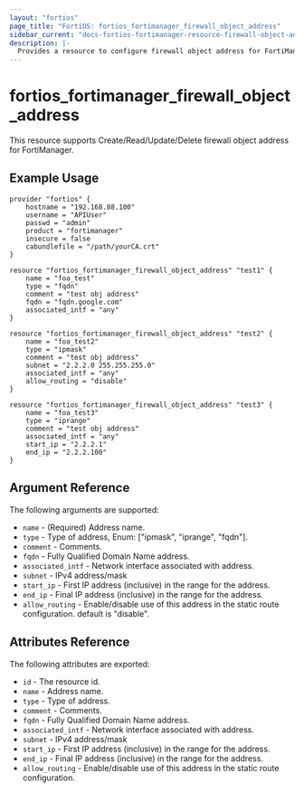 ```yaml
---
layout: "fortios"
page_title: "FortiOS: fortios_fortimanager_firewall_object_address"
sidebar_current: "docs-fortios-fortimanager-resource-firewall-object-address"
description: |-
  Provides a resource to configure firewall object address for FortiManager.
---
```


# fortios_fortimanager_firewall_object_address
This resource supports Create/Read/Update/Delete firewall object address for FortiManager.

## Example Usage
```hcl
provider "fortios" {
	hostname = "192.168.88.100"
	username = "APIUser"
	passwd = "admin"
	product = "fortimanager"
	insecure = false
	cabundlefile = "/path/yourCA.crt"
}

resource "fortios_fortimanager_firewall_object_address" "test1" {
	name = "foa_test"
	type = "fqdn"
	comment = "test obj address"
	fqdn = "fqdn.google.com"
	associated_intf = "any"
}

resource "fortios_fortimanager_firewall_object_address" "test2" {
	name = "foa_test2"
	type = "ipmask"
	comment = "test obj address"
	subnet = "2.2.2.0 255.255.255.0"
	associated_intf = "any"
	allow_routing = "disable"
}

resource "fortios_fortimanager_firewall_object_address" "test3" {
	name = "foa_test3"
	type = "iprange"
	comment = "test obj address"
	associated_intf = "any"
	start_ip = "2.2.2.1"
	end_ip = "2.2.2.100"
}

```

## Argument Reference
The following arguments are supported:

* `name` - (Required) Address name.
* `type` - Type of address, Enum: ["ipmask", "iprange", "fqdn"].
* `comment` - Comments.
* `fqdn` - Fully Qualified Domain Name address.
* `associated_intf` - Network interface associated with address.
* `subnet` - IPv4 address/mask
* `start_ip` - First IP address (inclusive) in the range for the address.
* `end_ip` - Final IP address (inclusive) in the range for the address.
* `allow_routing` - Enable/disable use of this address in the static route configuration. default is "disable".

## Attributes Reference
The following attributes are exported:

* `id` - The resource id.
* `name` - Address name.
* `type` - Type of address.
* `comment` - Comments.
* `fqdn` - Fully Qualified Domain Name address.
* `associated_intf` - Network interface associated with address.
* `subnet` - IPv4 address/mask
* `start_ip` - First IP address (inclusive) in the range for the address.
* `end_ip` - Final IP address (inclusive) in the range for the address.
* `allow_routing` - Enable/disable use of this address in the static route configuration.
